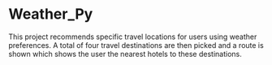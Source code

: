 # Weather_Py

This project recommends specific travel locations for users using weather preferences. A total of four travel destinations are then picked and a route is shown which shows the user the nearest hotels to these destinations. 
